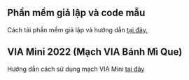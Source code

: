 ## Phần mềm giả lập và code mẫu

Cách tải phần mềm giả lập và hướng dẫn [tại đây.](./Ph%E1%BA%A7n%20m%E1%BB%81m%20gi%E1%BA%A3%20l%E1%BA%ADp%20v%C3%A0%20code%20m%E1%BA%ABu/)

## VIA Mini 2022 (Mạch VIA Bánh Mì Que)

Hướng dẫn cách sử dụng mạch VIA Mini [tại đây](./VIA%20Mini%202022%20(M%E1%BA%A1ch%20VIA%20B%C3%A1nh%20M%C3%AC%20Que)/)
